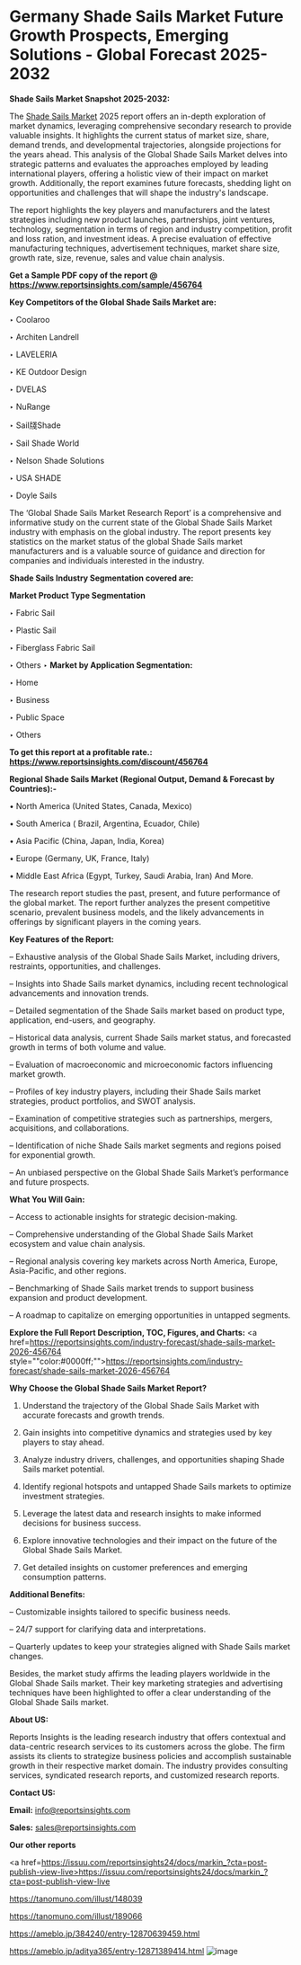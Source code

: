 # Germany Shade Sails Market Future Growth Prospects, Emerging Solutions - Global Forecast 2025-2032

<strong>Shade Sails Market Snapshot 2025-2032:</strong>

The <a href=https://www.reportsinsights.com/sample/456764>Shade Sails Market</a> 2025 report offers an in-depth exploration of market dynamics, leveraging comprehensive secondary research to provide valuable insights. It highlights the current status of market size, share, demand trends, and developmental trajectories, alongside projections for the years ahead. This analysis of the Global Shade Sails Market delves into strategic patterns and evaluates the approaches employed by leading international players, offering a holistic view of their impact on market growth. Additionally, the report examines future forecasts, shedding light on opportunities and challenges that will shape the industry's landscape.

The report highlights the key players and manufacturers and the latest strategies including new product launches, partnerships, joint ventures, technology, segmentation in terms of region and industry competition, profit and loss ration, and investment ideas. A precise evaluation of effective manufacturing techniques, advertisement techniques, market share size, growth rate, size, revenue, sales and value chain analysis.

<strong>Get a Sample PDF copy of the report @ <a href=https://www.reportsinsights.com/sample/456764 style=color:#0000ff;>https://www.reportsinsights.com/sample/456764</a></strong>

<strong>Key Competitors of the Global Shade Sails Market are:</strong>

‣ Coolaroo

‣ Architen Landrell

‣ LAVELERIA

‣ KE Outdoor Design

‣ DVELAS

‣ NuRange

‣ Sail牋Shade

‣ Sail Shade World

‣ Nelson Shade Solutions

‣ USA SHADE

‣ Doyle Sails

The ‘Global Shade Sails Market Research Report’ is a comprehensive and informative study on the current state of the Global Shade Sails Market industry with emphasis on the global industry. The report presents key statistics on the market status of the global Shade Sails market manufacturers and is a valuable source of guidance and direction for companies and individuals interested in the industry.

<strong>Shade Sails Industry Segmentation covered are:</strong>

<strong>Market Product Type Segmentation</strong>

‣ Fabric Sail

‣ Plastic Sail

‣ Fiberglass Fabric Sail

‣ Others
‣ 
<strong>Market by Application Segmentation:</strong>

‣ Home

‣ Business

‣ Public Space

‣ Others

<strong>To get this report at a profitable rate.: <a href=https://www.reportsinsights.com/discount/456764 style=color:#0000ff;>https://www.reportsinsights.com/discount/456764</a></strong>

<strong>Regional Shade Sails Market (Regional Output, Demand &amp; Forecast by Countries):-</strong>

• North America (United States, Canada, Mexico)

• South America ( Brazil, Argentina, Ecuador, Chile)

• Asia Pacific (China, Japan, India, Korea)

• Europe (Germany, UK, France, Italy)

• Middle East Africa (Egypt, Turkey, Saudi Arabia, Iran) And More.

The research report studies the past, present, and future performance of the global market. The report further analyzes the present competitive scenario, prevalent business models, and the likely advancements in offerings by significant players in the coming years.

<strong>Key Features of the Report:</strong>

– Exhaustive analysis of the Global Shade Sails Market, including drivers, restraints, opportunities, and challenges.

– Insights into Shade Sails market dynamics, including recent technological advancements and innovation trends.

– Detailed segmentation of the Shade Sails market based on product type, application, end-users, and geography.

– Historical data analysis, current Shade Sails market status, and forecasted growth in terms of both volume and value.

– Evaluation of macroeconomic and microeconomic factors influencing market growth.

– Profiles of key industry players, including their Shade Sails market strategies, product portfolios, and SWOT analysis.

– Examination of competitive strategies such as partnerships, mergers, acquisitions, and collaborations.

– Identification of niche Shade Sails market segments and regions poised for exponential growth.

– An unbiased perspective on the Global Shade Sails Market’s performance and future prospects.

<strong>What You Will Gain:</strong>

– Access to actionable insights for strategic decision-making.

– Comprehensive understanding of the Global Shade Sails Market ecosystem and value chain analysis.

– Regional analysis covering key markets across North America, Europe, Asia-Pacific, and other regions.

– Benchmarking of Shade Sails market trends to support business expansion and product development.

– A roadmap to capitalize on emerging opportunities in untapped segments.

<strong>Explore the Full Report Description, TOC, Figures, and Charts:</strong>
<a href=https://reportsinsights.com/industry-forecast/shade-sails-market-2026-456764 style=""color:#0000ff;"">https://reportsinsights.com/industry-forecast/shade-sails-market-2026-456764</a>

<strong>Why Choose the Global Shade Sails Market Report?</strong>

1. Understand the trajectory of the Global Shade Sails Market with accurate forecasts and growth trends.

2. Gain insights into competitive dynamics and strategies used by key players to stay ahead.

3. Analyze industry drivers, challenges, and opportunities shaping Shade Sails market potential.

4. Identify regional hotspots and untapped Shade Sails markets to optimize investment strategies.

5. Leverage the latest data and research insights to make informed decisions for business success.

6. Explore innovative technologies and their impact on the future of the Global Shade Sails Market.

7. Get detailed insights on customer preferences and emerging consumption patterns.

<strong>Additional Benefits:</strong>

– Customizable insights tailored to specific business needs.

– 24/7 support for clarifying data and interpretations.

– Quarterly updates to keep your strategies aligned with Shade Sails market changes.

Besides, the market study affirms the leading players worldwide in the Global Shade Sails market. Their key marketing strategies and advertising techniques have been highlighted to offer a clear understanding of the Global Shade Sails market.

<strong><strong>About US</strong>:</strong>

Reports Insights is the leading research industry that offers contextual and data-centric research services to its customers across the globe. The firm assists its clients to strategize business policies and accomplish sustainable growth in their respective market domain. The industry provides consulting services, syndicated research reports, and customized research reports.

<strong>Contact US:</strong>

<p class=><b>Email:</b> <a href=mailto:info@reportsinsights.com>info@reportsinsights.com</a></p>
<p class=><b>Sales:</b> <a href=mailto:sales@reportsinsights.com>sales@reportsinsights.com</a></p>

<strong>Our other reports</strong>

<a href=https://issuu.com/reportsinsights24/docs/markin_?cta=post-publish-view-live>https://issuu.com/reportsinsights24/docs/markin_?cta=post-publish-view-live</a>

<a href=https://tanomuno.com/illust/148039>https://tanomuno.com/illust/148039</a>

<a href=https://tanomuno.com/illust/189066>https://tanomuno.com/illust/189066</a>

<a href=https://ameblo.jp/384240/entry-12870639459.html>https://ameblo.jp/384240/entry-12870639459.html</a>

<a href=https://ameblo.jp/aditya365/entry-12871389414.html>https://ameblo.jp/aditya365/entry-12871389414.html</a>
![image](https://github.com/user-attachments/assets/35adbc3b-9990-4adb-9386-58cb6ebb5fa7)
